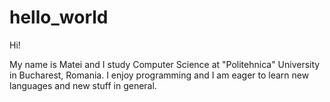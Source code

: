 # hello_world

Hi!

My name is Matei and I study Computer Science at "Politehnica" University in Bucharest, Romania.
I enjoy programming and I am eager to learn new languages and new stuff in general.
